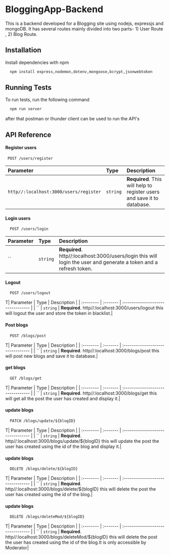 
# BloggingApp-Backend

This is a backend developed for a Blogging site using nodejs, expressjs and mongoDB. It has several routes mainly divided into two parts- 1) User Route , 2) Blog Route. 
 


## Installation

Install dependencies with npm

```bash
  npm install express,nodemon,dotenv,mongoose,bcrypt,jsonwebtoken
```

    
## Running Tests

To run tests, run the following command

```bash
  npm run server
```
after that postman or thunder client can be used to run the API's


## API Reference

#### Register users

```http
 POST /users/register
```

| Parameter | Type     | Description                |
| :-------- | :------- | :------------------------- |
| `http//:localhost:3000/users/register` | `string` | **Required**. This will help to register users and save it to database. |

#### Login users

```http
  POST /users/login
```

| Parameter | Type     | Description                       |
| :-------- | :------- | :-------------------------------- |
| ``      | `string` | **Required**. http//:localhost:3000/users/login  this will login the user and generate a token and a refresh token.|

#### Logout

```http
  POST /users/logout
```

T| Parameter | Type     | Description                       |
| :-------- | :------- | :-------------------------------- |
| ``      | `string` | **Required**. http//:localhost:3000/users/logout  this will logout the user and store the token in blacklist.|

#### Post blogs

```http
  POST /blogs/post
```

T| Parameter | Type     | Description                       |
| :-------- | :------- | :-------------------------------- |
| ``      | `string` | **Required**. http//:localhost:3000/blogs/post  this will post new blogs and save it to database.|

#### get blogs

```http
  GET /blogs/get
```

T| Parameter | Type     | Description                       |
| :-------- | :------- | :-------------------------------- |
| ``      | `string` | **Required**. http//:localhost:3000/blogs/get  this will get all the post the user has created and display it.|

#### update blogs

```http
  PATCH /blogs/update/${blogID}
```

T| Parameter | Type     | Description                       |
| :-------- | :------- | :-------------------------------- |
| ``      | `string` | **Required**. http//:localhost:3000/blogs/update/${blogID}  this will update  the post the user has created using the id of the blog and display it.|

#### update blogs

```http
  DELETE /blogs/delete/${blogID}
```

T| Parameter | Type     | Description                       |
| :-------- | :------- | :-------------------------------- |
| ``      | `string` | **Required**. http//:localhost:3000/blogs/delete/${blogID}  this will delete  the post the user has created using the id of the blog.|

#### update blogs

```http
  DELETE /blogs/deleteMod/${blogID}
```

T| Parameter | Type     | Description                       |
| :-------- | :------- | :-------------------------------- |
| ``      | `string` | **Required**. http//:localhost:3000/blogs/deleteMod/${blogID}  this will delete  the post the user has created using the id of the blog.It is only accessible by Moderator|


